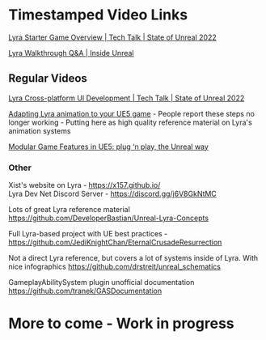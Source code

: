 # Timestamped Video Links
[Lyra Starter Game Overview | Tech Talk | State of Unreal 2022](https://github.com/bruteforks/UnrealEngineLyraReferences/blob/main/LyraTechTalk2022.md)   
   
[Lyra Walkthrough Q&A | Inside Unreal](https://github.com/bruteforks/UnrealEngineLyraReferences/blob/main/LyraQAofficial.md)

## Regular Videos
[Lyra Cross-platform UI Development | Tech Talk | State of Unreal 2022](https://www.youtube.com/watch?v=u06GAVxyIag)

[Adapting Lyra animation to your UE5 game](https://www.unrealengine.com/en-US/tech-blog/adapting-lyra-animation-to-your-ue5-game) - People report these steps no longer working - Putting here as high quality reference material on Lyra's animation systems

[Modular Game Features in UE5: plug ‘n play, the Unreal way](https://www.youtube.com/watch?v=3PBnqC7TxvM)

### Other  

Xist's website on Lyra - https://x157.github.io/   
Lyra Dev Net Discord Server - https://discord.gg/j6V8GkNtMC

Lots of great Lyra reference material https://github.com/DeveloperBastian/Unreal-Lyra-Concepts

Full Lyra-based project with UE best practices - https://github.com/JediKnightChan/EternalCrusadeResurrection

Not a direct Lyra reference, but covers a lot of systems inside of Lyra. With nice infographics https://github.com/drstreit/unreal_schematics

GameplayAbilitySystem plugin unofficial documentation  https://github.com/tranek/GASDocumentation

# More to come - Work in progress
